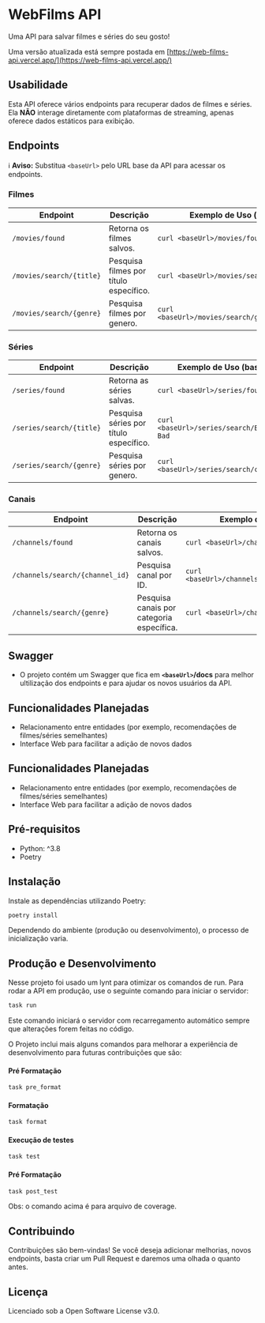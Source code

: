 # WebFilms API

Uma API para salvar filmes e séries do seu gosto!

Uma versão atualizada está sempre postada em [https://web-films-api.vercel.app/](https://web-films-api.vercel.app/)

## Usabilidade

Esta API oferece vários endpoints para recuperar dados de filmes e séries.
Ela **NÃO** interage diretamente com plataformas de streaming, apenas oferece dados estáticos para exibição.

## Endpoints

:information_source: **Aviso:** Substitua `<baseUrl>` pelo URL base da API para acessar os endpoints.

### Filmes

| Endpoint | Descrição | Exemplo de Uso (bash) |
|----------|-----------|-----------------------|
| `/movies/found` | Retorna os filmes salvos. | `curl <baseUrl>/movies/found` |
| `/movies/search/{title}` | Pesquisa filmes por título específico. | `curl <baseUrl>/movies/search/Inception` |
| `/movies/search/{genre}` | Pesquisa filmes por genero. | `curl <baseUrl>/movies/search/genero/comédia` |

### Séries

| Endpoint | Descrição | Exemplo de Uso (bash) |
|----------|-----------|-----------------------|
| `/series/found` | Retorna as séries salvas. | `curl <baseUrl>/series/found` |
| `/series/search/{title}` | Pesquisa séries por título específico. | `curl <baseUrl>/series/search/Breaking Bad` |
| `/series/search/{genre}` | Pesquisa séries por genero. | `curl <baseUrl>/series/search/comédia` |

### Canais

| Endpoint | Descrição | Exemplo de Uso (bash) |
|----------|-----------|-----------------------|
| `/channels/found` | Retorna os canais salvos. | `curl <baseUrl>/channels` |
| `/channels/search/{channel_id}` | Pesquisa canal por ID. | `curl <baseUrl>/channels/{28shudhwue982jijwz}` |
| `/channels/search/{genre}` | Pesquisa canais por categoria específica. | `curl <baseUrl>/channels/search/abertos` |


## Swagger

- O projeto contém um Swagger que fica em **`<baseUrl>`/docs** para melhor ultilização dos endpoints e para ajudar os novos usuários da API.

## Funcionalidades Planejadas

- Relacionamento entre entidades (por exemplo, recomendações de filmes/séries semelhantes)
- Interface Web para facilitar a adição de novos dados

## Funcionalidades Planejadas

- Relacionamento entre entidades (por exemplo, recomendações de filmes/séries semelhantes)
- Interface Web para facilitar a adição de novos dados

## Pré-requisitos

- Python: ^3.8
- Poetry

## Instalação

Instale as dependências utilizando Poetry:

```bash
poetry install
```

Dependendo do ambiente (produção ou desenvolvimento), o processo de inicialização varia.

## Produção e Desenvolvimento

Nesse projeto foi usado um lynt para otimizar os comandos de run.
Para rodar a API em produção, use o seguinte comando para iniciar o servidor:

```bash
task run
```

Este comando iniciará o servidor com recarregamento automático sempre que alterações forem feitas no código.

O Projeto inclui mais alguns comandos para melhorar a experiência de desenvolvimento para futuras contribuições que são:

<h4> Pré Formatação </h4>

```bash
task pre_format
```

<h4> Formatação </h4>

```bash
task format
```

<h4> Execução de testes </h4>

```bash
task test
```

<h4> Pré Formatação </h4>

```bash
task post_test
```

Obs: o comando acima é para arquivo de coverage.

## Contribuindo

Contribuições são bem-vindas! Se você deseja adicionar melhorias, novos endpoints, basta criar um Pull Request e daremos uma olhada o quanto antes.

## Licença
Licenciado sob a Open Software License v3.0.